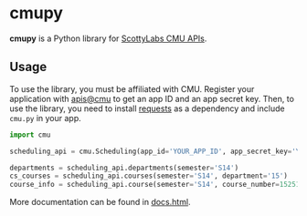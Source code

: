 # cmupy

**cmupy** is a Python library for [ScottyLabs CMU APIs](https://apis.scottylabs.org).

## Usage
To use the library, you must be affiliated with CMU. Register your application with [apis@cmu](https://apis.scottylabs.org/apps) to get an app ID and an app secret key. Then, to use the library, you need to install [requests](http://docs.python-requests.org/en/latest/) as a dependency and include `cmu.py` in your app.
```python
import cmu

scheduling_api = cmu.Scheduling(app_id='YOUR_APP_ID', app_secret_key='YOUR_SECRET_KEY')

departments = scheduling_api.departments(semester='S14')
cs_courses = scheduling_api.courses(semester='S14', department='15')
course_info = scheduling_api.course(semester='S14', course_number=15251)
```

More documentation can be found in [docs.html](https://rawgithub.com/tomshen/cmupy/master/cmu.html).